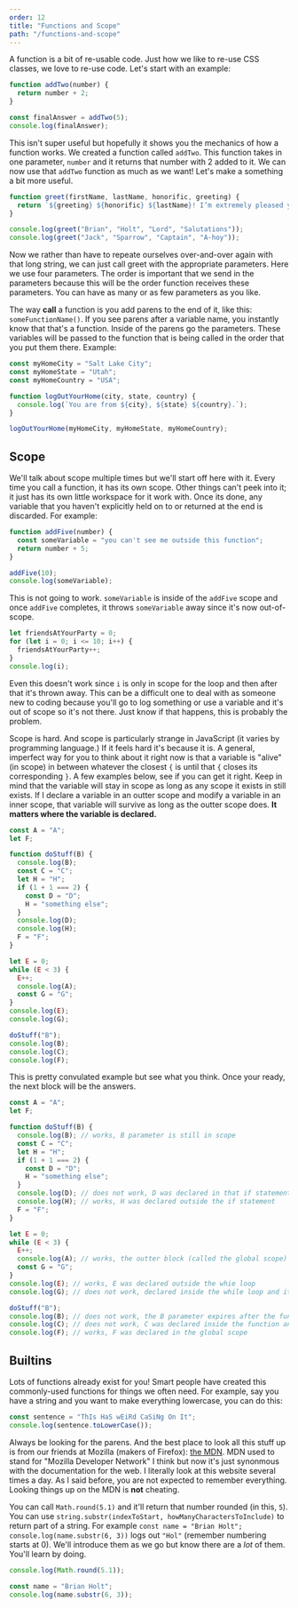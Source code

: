 ```yaml
---
order: 12
title: "Functions and Scope"
path: "/functions-and-scope"
---
```


A function is a bit of re-usable code. Just how we like to re-use CSS classes, we love to re-use code. Let's start with an example:

```javascript
function addTwo(number) {
  return number + 2;
}

const finalAnswer = addTwo(5);
console.log(finalAnswer);
```

This isn't super useful but hopefully it shows you the mechanics of how a function works. We created a function called `addTwo`. This function takes in one parameter, `number` and it returns that number with 2 added to it. We can now use that `addTwo` function as much as we want! Let's make a something a bit more useful.

```javascript
function greet(firstName, lastName, honorific, greeting) {
  return `${greeting} ${honorific} ${lastName}! I’m extremely pleased you could join us, ${firstName}! I hope you enjoy your stay, ${honorific} ${lastName}.`;
}

console.log(greet("Brian", "Holt", "Lord", "Salutations"));
console.log(greet("Jack", "Sparrow", "Captain", "A-hoy"));
```

Now we rather than have to repeate ourselves over-and-over again with that long string, we can just call greet with the appropriate parameters. Here we use four parameters. The order is important that we send in the parameters because this will be the order function receives these parameters. You can have as many or as few parameters as you like.

The way **call** a function is you add parens to the end of it, like this: `someFunctionName()`. If you see parens after a variable name, you instantly know that that's a function. Inside of the parens go the parameters. These variables will be passed to the function that is being called in the order that you put them there. Example:

```javascript
const myHomeCity = "Salt Lake City";
const myHomeState = "Utah";
const myHomeCountry = "USA";

function logOutYourHome(city, state, country) {
  console.log(`You are from ${city}, ${state} ${country}.`);
}

logOutYourHome(myHomeCity, myHomeState, myHomeCountry);
```

## Scope

We'll talk about scope multiple times but we'll start off here with it. Every time you call a function, it has its own scope. Other things can't peek into it; it just has its own little workspace for it work with. Once its done, any variable that you haven't explicitly held on to or returned at the end is discarded. For example:

```javascript
function addFive(number) {
  const someVariable = "you can't see me outside this function";
  return number + 5;
}

addFive(10);
console.log(someVariable);
```

This is not going to work. `someVariable` is inside of the `addFive` scope and once `addFive` completes, it throws `someVariable` away since it's now out-of-scope.

```javascript
let friendsAtYourParty = 0;
for (let i = 0; i <= 10; i++) {
  friendsAtYourParty++;
}
console.log(i);
```

Even this doesn't work since `i` is only in scope for the loop and then after that it's thrown away. This can be a difficult one to deal with as someone new to coding because you'll go to log something or use a variable and it's out of scope so it's not there. Just know if that happens, this is probably the problem.

Scope is hard. And scope is particularly strange in JavaScript (it varies by programming language.) If it feels hard it's because it is. A general, imperfect way for you to think about it right now is that a variable is "alive" (in scope) in between whatever the closest `{` is until that `{` closes its corresponding `}`. A few examples below, see if you can get it right. Keep in mind that the variable will stay in scope as long as any scope it exists in still exists. If I declare a variable in an outter scope and modify a variable in an inner scope, that variable will survive as long as the outter scope does. **It matters where the variable is declared.**

```js
const A = "A";
let F;

function doStuff(B) {
  console.log(B);
  const C = "C";
  let H = "H";
  if (1 + 1 === 2) {
    const D = "D";
    H = "something else";
  }
  console.log(D);
  console.log(H);
  F = "F";
}

let E = 0;
while (E < 3) {
  E++;
  console.log(A);
  const G = "G";
}
console.log(E);
console.log(G);

doStuff("B");
console.log(B);
console.log(C);
console.log(F);
```

This is pretty convulated example but see what you think. Once your ready, the next block will be the answers.

```javascript
const A = "A";
let F;

function doStuff(B) {
  console.log(B); // works, B parameter is still in scope
  const C = "C";
  let H = "H";
  if (1 + 1 === 2) {
    const D = "D";
    H = "something else";
  }
  console.log(D); // does not work, D was declared in that if statement block
  console.log(H); // works, H was declared outside the if statement
  F = "F";
}

let E = 0;
while (E < 3) {
  E++;
  console.log(A); // works, the outter block (called the global scope) is still in scope
  const G = "G";
}
console.log(E); // works, E was declared outside the whie loop
console.log(G); // does not work, declared inside the while loop and it's over

doStuff("B");
console.log(B); // does not work, the B parameter expires after the function call
console.log(C); // does not work, C was declared inside the function and the function is over
console.log(F); // works, F was declared in the global scope
```

## Builtins

Lots of functions already exist for you! Smart people have created this commonly-used functions for things we often need. For example, say you have a string and you want to make everything lowercase, you can do this:

```javascript
const sentence = "ThIs HaS wEiRd CaSiNg On It";
console.log(sentence.toLowerCase());
```

Always be looking for the parens. And the best place to look all this stuff up is from our friends at Mozilla (makers of Firefox): [the MDN][mdn]. MDN used to stand for "Mozilla Developer Network" I think but now it's just synonmous with the documentation for the web. I literally look at this website several times a day. As I said before, you are not expected to remember everything. Looking things up on the MDN is **not** cheating.

You can call `Math.round(5.1)` and it'll return that number rounded (in this, `5`). You can use `string.substr(indexToStart, howManyCharactersToInclude)` to return part of a string. For example `const name = "Brian Holt"; console.log(name.substr(6, 3))` logs out `"Hol"` (remember numbering starts at 0). We'll introduce them as we go but know there are a _lot_ of them. You'll learn by doing.

```javascript
console.log(Math.round(5.1));

const name = "Brian Holt";
console.log(name.substr(6, 3));
```

[mdn]: https://developer.mozilla.org/en-US/
